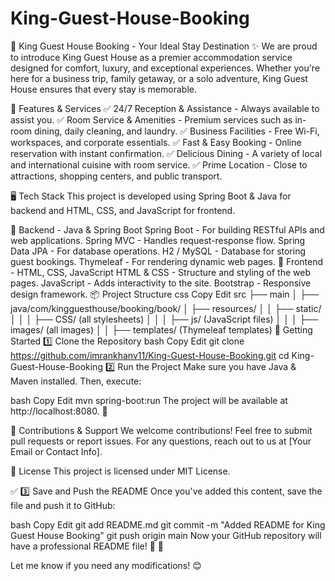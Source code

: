 # King-Guest-House-Booking

🏡 King Guest House Booking - Your Ideal Stay Destination ✨
We are proud to introduce King Guest House as a premier accommodation service designed for comfort, luxury, and exceptional experiences. Whether you're here for a business trip, family getaway, or a solo adventure, King Guest House ensures that every stay is memorable.

🌟 Features & Services
✅ 24/7 Reception & Assistance - Always available to assist you.
✅ Room Service & Amenities - Premium services such as in-room dining, daily cleaning, and laundry.
✅ Business Facilities - Free Wi-Fi, workspaces, and corporate essentials.
✅ Fast & Easy Booking - Online reservation with instant confirmation.
✅ Delicious Dining - A variety of local and international cuisine with room service.
✅ Prime Location - Close to attractions, shopping centers, and public transport.

🖥️ Tech Stack
This project is developed using Spring Boot & Java for backend and HTML, CSS, and JavaScript for frontend.

🔹 Backend - Java & Spring Boot
Spring Boot - For building RESTful APIs and web applications.
Spring MVC - Handles request-response flow.
Spring Data JPA - For database operations.
H2 / MySQL - Database for storing guest bookings.
Thymeleaf - For rendering dynamic web pages.
🔹 Frontend - HTML, CSS, JavaScript
HTML & CSS - Structure and styling of the web pages.
JavaScript - Adds interactivity to the site.
Bootstrap - Responsive design framework.
📦 Project Structure
css
Copy
Edit
src
├── main
│   ├── java/com/kingguesthouse/booking/book/
│   ├── resources/
│   │   ├── static/
│   │   │   ├── CSS/ (all stylesheets)
│   │   │   ├── js/ (JavaScript files)
│   │   │   ├── images/ (all images)
│   │   ├── templates/ (Thymeleaf templates)
🚀 Getting Started
1️⃣ Clone the Repository
bash
Copy
Edit
git clone https://github.com/imrankhanv11/King-Guest-House-Booking.git
cd King-Guest-House-Booking
2️⃣ Run the Project
Make sure you have Java & Maven installed. Then, execute:

bash
Copy
Edit
mvn spring-boot:run
The project will be available at http://localhost:8080. 🎉

🤝 Contributions & Support
We welcome contributions! Feel free to submit pull requests or report issues.
For any questions, reach out to us at [Your Email or Contact Info].

📝 License
This project is licensed under MIT License.

✅ 3️⃣ Save and Push the README
Once you've added this content, save the file and push it to GitHub:

bash
Copy
Edit
git add README.md
git commit -m "Added README for King Guest House Booking"
git push origin main
Now your GitHub repository will have a professional README file! 🚀 🎉

Let me know if you need any modifications! 😊

